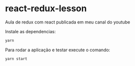 # react-redux-lesson
Aula de redux com react publicada em meu canal do youtube

Instale as dependencias:

```bash
yarn
```

Para rodar a aplicação e testar execute o comando:

```bash
yarn start
```
